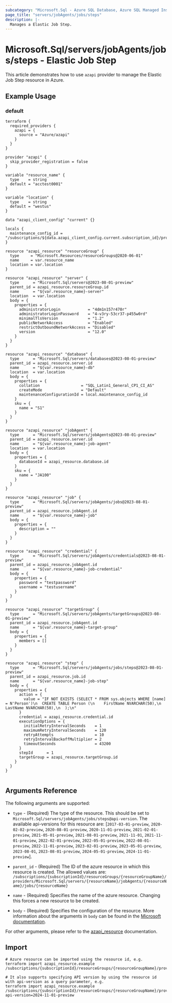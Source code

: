 ```yaml
---
subcategory: "Microsoft.Sql - Azure SQL Database, Azure SQL Managed Instance, Azure Synapse Analytics"
page_title: "servers/jobAgents/jobs/steps"
description: |-
  Manages a Elastic Job Step.
---
```


# Microsoft.Sql/servers/jobAgents/jobs/steps - Elastic Job Step

This article demonstrates how to use `azapi` provider to manage the Elastic Job Step resource in Azure.

## Example Usage

### default

```hcl
terraform {
  required_providers {
    azapi = {
      source = "Azure/azapi"
    }
  }
}

provider "azapi" {
  skip_provider_registration = false
}

variable "resource_name" {
  type    = string
  default = "acctest0001"
}

variable "location" {
  type    = string
  default = "westus"
}

data "azapi_client_config" "current" {}

locals {
  maintenance_config_id = "/subscriptions/${data.azapi_client_config.current.subscription_id}/providers/Microsoft.Maintenance/publicMaintenanceConfigurations/SQL_Default"
}

resource "azapi_resource" "resourceGroup" {
  type     = "Microsoft.Resources/resourceGroups@2020-06-01"
  name     = var.resource_name
  location = var.location
}

resource "azapi_resource" "server" {
  type      = "Microsoft.Sql/servers@2023-08-01-preview"
  parent_id = azapi_resource.resourceGroup.id
  name      = "${var.resource_name}-server"
  location  = var.location
  body = {
    properties = {
      administratorLogin            = "4dm1n157r470r"
      administratorLoginPassword    = "4-v3ry-53cr37-p455w0rd"
      minimalTlsVersion             = "1.2"
      publicNetworkAccess           = "Enabled"
      restrictOutboundNetworkAccess = "Disabled"
      version                       = "12.0"
    }
  }
}

resource "azapi_resource" "database" {
  type      = "Microsoft.Sql/servers/databases@2023-08-01-preview"
  parent_id = azapi_resource.server.id
  name      = "${var.resource_name}-db"
  location  = var.location
  body = {
    properties = {
      collation                  = "SQL_Latin1_General_CP1_CI_AS"
      createMode                 = "Default"
      maintenanceConfigurationId = local.maintenance_config_id
    }
    sku = {
      name = "S1"
    }
  }
}

resource "azapi_resource" "jobAgent" {
  type      = "Microsoft.Sql/servers/jobAgents@2023-08-01-preview"
  parent_id = azapi_resource.server.id
  name      = "${var.resource_name}-job-agent"
  location  = var.location
  body = {
    properties = {
      databaseId = azapi_resource.database.id
    }
    sku = {
      name = "JA100"
    }
  }
}

resource "azapi_resource" "job" {
  type      = "Microsoft.Sql/servers/jobAgents/jobs@2023-08-01-preview"
  parent_id = azapi_resource.jobAgent.id
  name      = "${var.resource_name}-job"
  body = {
    properties = {
      description = ""
    }
  }
}

resource "azapi_resource" "credential" {
  type      = "Microsoft.Sql/servers/jobAgents/credentials@2023-08-01-preview"
  parent_id = azapi_resource.jobAgent.id
  name      = "${var.resource_name}-job-credential"
  body = {
    properties = {
      password = "testpassword"
      username = "testusername"
    }
  }
}

resource "azapi_resource" "targetGroup" {
  type      = "Microsoft.Sql/servers/jobAgents/targetGroups@2023-08-01-preview"
  parent_id = azapi_resource.jobAgent.id
  name      = "${var.resource_name}-target-group"
  body = {
    properties = {
      members = []
    }
  }
}

resource "azapi_resource" "step" {
  type      = "Microsoft.Sql/servers/jobAgents/jobs/steps@2023-08-01-preview"
  parent_id = azapi_resource.job.id
  name      = "${var.resource_name}-job-step"
  body = {
    properties = {
      action = {
        value = "IF NOT EXISTS (SELECT * FROM sys.objects WHERE [name] = N'Person')\n  CREATE TABLE Person (\n    FirstName NVARCHAR(50),\n    LastName NVARCHAR(50),\n  );\n"
      }
      credential = azapi_resource.credential.id
      executionOptions = {
        initialRetryIntervalSeconds    = 1
        maximumRetryIntervalSeconds    = 120
        retryAttempts                  = 10
        retryIntervalBackoffMultiplier = 2
        timeoutSeconds                 = 43200
      }
      stepId      = 1
      targetGroup = azapi_resource.targetGroup.id
    }
  }
}


```



## Arguments Reference

The following arguments are supported:

* `type` - (Required) The type of the resource. This should be set to `Microsoft.Sql/servers/jobAgents/jobs/steps@api-version`. The available api-versions for this resource are: [`2017-03-01-preview`, `2020-02-02-preview`, `2020-08-01-preview`, `2020-11-01-preview`, `2021-02-01-preview`, `2021-05-01-preview`, `2021-08-01-preview`, `2021-11-01`, `2021-11-01-preview`, `2022-02-01-preview`, `2022-05-01-preview`, `2022-08-01-preview`, `2022-11-01-preview`, `2023-02-01-preview`, `2023-05-01-preview`, `2023-08-01`, `2023-08-01-preview`, `2024-05-01-preview`, `2024-11-01-preview`].

* `parent_id` - (Required) The ID of the azure resource in which this resource is created. The allowed values are:  
  `/subscriptions/{subscriptionId}/resourceGroups/{resourceGroupName}/providers/Microsoft.Sql/servers/{resourceName}/jobAgents/{resourceName}/jobs/{resourceName}`

* `name` - (Required) Specifies the name of the azure resource. Changing this forces a new resource to be created.

* `body` - (Required) Specifies the configuration of the resource. More information about the arguments in `body` can be found in the [Microsoft documentation](https://learn.microsoft.com/en-us/azure/templates/Microsoft.Sql/servers/jobAgents/jobs/steps?pivots=deployment-language-terraform).

For other arguments, please refer to the [azapi_resource](https://registry.terraform.io/providers/Azure/azapi/latest/docs/resources/resource) documentation.

## Import

 ```shell
 # Azure resource can be imported using the resource id, e.g.
 terraform import azapi_resource.example /subscriptions/{subscriptionId}/resourceGroups/{resourceGroupName}/providers/Microsoft.Sql/servers/{resourceName}/jobAgents/{resourceName}/jobs/{resourceName}/steps/{resourceName}
 
 # It also supports specifying API version by using the resource id with api-version as a query parameter, e.g.
 terraform import azapi_resource.example /subscriptions/{subscriptionId}/resourceGroups/{resourceGroupName}/providers/Microsoft.Sql/servers/{resourceName}/jobAgents/{resourceName}/jobs/{resourceName}/steps/{resourceName}?api-version=2024-11-01-preview
 ```
